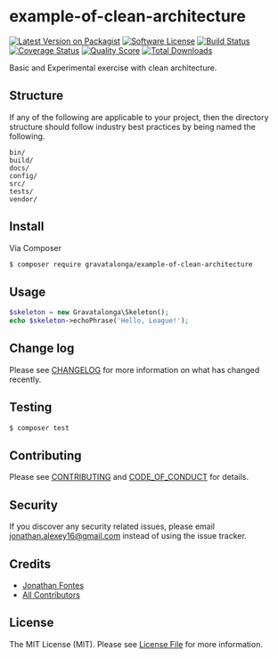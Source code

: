 # example-of-clean-architecture

[![Latest Version on Packagist][ico-version]][link-packagist]
[![Software License][ico-license]](LICENSE.md)
[![Build Status][ico-travis]][link-travis]
[![Coverage Status][ico-scrutinizer]][link-scrutinizer]
[![Quality Score][ico-code-quality]][link-code-quality]
[![Total Downloads][ico-downloads]][link-downloads]

Basic and Experimental exercise with clean architecture. 

## Structure

If any of the following are applicable to your project, then the directory structure should follow industry best practices by being named the following.

```
bin/        
build/
docs/
config/
src/
tests/
vendor/
```


## Install

Via Composer

``` bash
$ composer require gravatalonga/example-of-clean-architecture
```

## Usage

``` php
$skeleton = new Gravatalonga\Skeleton();
echo $skeleton->echoPhrase('Hello, League!');
```

## Change log

Please see [CHANGELOG](CHANGELOG.md) for more information on what has changed recently.

## Testing

``` bash
$ composer test
```

## Contributing

Please see [CONTRIBUTING](CONTRIBUTING.md) and [CODE_OF_CONDUCT](CODE_OF_CONDUCT.md) for details.

## Security

If you discover any security related issues, please email jonathan.alexey16@gmail.com instead of using the issue tracker.

## Credits

- [Jonathan Fontes][link-author]
- [All Contributors][link-contributors]

## License

The MIT License (MIT). Please see [License File](LICENSE.md) for more information.

[ico-version]: https://img.shields.io/packagist/v/gravatalonga/example-of-clean-architecture.svg?style=flat-square
[ico-license]: https://img.shields.io/badge/license-MIT-brightgreen.svg?style=flat-square
[ico-travis]: https://img.shields.io/travis/gravatalonga/example-of-clean-architecture/master.svg?style=flat-square
[ico-scrutinizer]: https://img.shields.io/scrutinizer/coverage/g/gravatalonga/example-of-clean-architecture.svg?style=flat-square
[ico-code-quality]: https://img.shields.io/scrutinizer/g/gravatalonga/example-of-clean-architecture.svg?style=flat-square
[ico-downloads]: https://img.shields.io/packagist/dt/gravatalonga/example-of-clean-architecture.svg?style=flat-square

[link-packagist]: https://packagist.org/packages/gravatalonga/example-of-clean-architecture
[link-travis]: https://travis-ci.org/gravatalonga/example-of-clean-architecture
[link-scrutinizer]: https://scrutinizer-ci.com/g/gravatalonga/example-of-clean-architecture/code-structure
[link-code-quality]: https://scrutinizer-ci.com/g/gravatalonga/example-of-clean-architecture
[link-downloads]: https://packagist.org/packages/gravatalonga/example-of-clean-architecture
[link-author]: https://github.com/gravatalonga
[link-contributors]: ../../contributors
